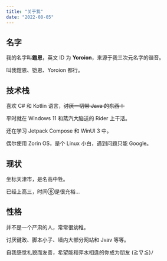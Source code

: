 ```yaml
---
title: "关于我"
date: "2022-08-05"
---
```


## 名字

我的名字叫**鎧恩**，英文 ID 为 **Yoroion**，来源于我三次元名字的谐音。

叫我鎧恩、铠恩、Yoroion 都行。

## 技术栈

喜欢 C# 和 Kotlin 语言，~~讨厌一切带 Java 的东西！~~

平时就在 Windows 11 和蒸汽大脑送的 Rider 上干活。

还在学习 Jetpack Compose 和 WinUI 3 中。

偶尔使用 Zorin OS，是个 Linux 小白，遇到问题只能 Google。

## 现状

坐标天津市，是名高中牲。

已经上高三，时间⑧是很充裕...

## 性格

并不是一个严肃的人，常常很幼稚。

讨厌键政、脚本小子、墙内大部分网站和 Jvav 等等。

自我感觉礼貌而友善，希望能和萍水相逢的你成为朋友 (≧∇≦)ﾉ